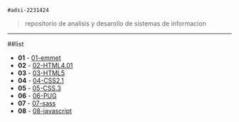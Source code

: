     #adsi-2231424
>repositorio de analisis y desarollo de sistemas de informacion
---

##list

- **01** - [01-emmet](01-emmet)
- **02** - [02-HTML4.01](02-html2.01)
- **03** - [03-HTML5](03-html5)
- **04** - [04-CSS2.1](04-css2.1)
- **05** - [05-CSS.3](05-html.3)
- **06** - [06-PUG](06-pug)
- **07** - [07-sass](07-sass)
- **08** - [08-javascript](08-javascript)
